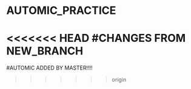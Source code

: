 # AUTOMIC_PRACTICE
<<<<<<< HEAD
#CHANGES FROM NEW_BRANCH
=======
#AUTOMIC ADDED BY MASTER!!!!
>>>>>>> origin
